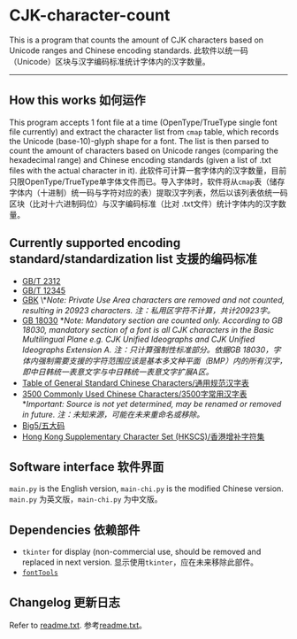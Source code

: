 # CJK-character-count
This is a program that counts the amount of CJK characters based on Unicode ranges and Chinese encoding standards.
此软件以统一码（Unicode）区块与汉字编码标准统计字体内的汉字数量。

___

## How this works 如何运作
This program accepts 1 font file at a time (OpenType/TrueType single font file currently) and extract the character list from `cmap` table, which records the Unicode (base-10)-glyph shape for a font. The list is then parsed to count the amount of characters based on Unicode ranges (comparing the hexadecimal range) and Chinese encoding standards (given a list of .txt files with the actual character in it).
此软件可计算一套字体内的汉字数量，目前只限OpenType/TrueType单字体文件而已。导入字体时，软件将从`cmap`表（储存字体内（十进制）统一码与字符对应的表）提取汉字列表，然后以该列表依统一码区块（比对十六进制码位）与汉字编码标准（比对 .txt文件）统计字体内的汉字数量。

## Currently supported encoding standard/standardization list 支援的编码标准
* [GB/T 2312](https://en.wikipedia.org/wiki/GB_2312)
* [GB/T 12345](https://zh.wikipedia.org/wiki/GB_12345)
* [GBK](https://en.wikipedia.org/wiki/GBK_(character_encoding)) \**Note: Private Use Area characters are removed and not counted, resulting in 20923 characters. 注：私用区字符不计算，共计20923字。*
* [GB 18030](https://en.wikipedia.org/wiki/GB_18030) \**Note: Mandatory section are counted only. According to GB 18030, mandatory section of a font is all CJK characters in the Basic Multilingual Plane e.g. CJK Unified Ideographs and CJK Unified Ideographs Extension A. 注：只计算强制性标准部分。依据GB 18030，字体内强制需要支援的字符范围应该是基本多文种平面（BMP）内的所有汉字，即中日韩统一表意文字与中日韩统一表意文字扩展A区。*
* [Table of General Standard Chinese Characters/通用规范汉字表](https://en.wikipedia.org/wiki/Table_of_General_Standard_Chinese_Characters)
* [3500 Commonly Used Chinese Characters/3500字常用汉字表](https://github.com/kaienfr/Font/blob/master/learnfiles/%E5%B8%B8%E7%94%A8%E6%B1%89%E5%AD%97%E5%BA%93%203500.txt) \**Important: Source is not yet determined, may be renamed or removed in future. 注：未知来源，可能在未来重命名或移除。*
* [Big5/五大码](https://en.wikipedia.org/wiki/Big5)
* [Hong Kong Supplementary Character Set (HKSCS)/香港增补字符集](https://en.wikipedia.org/wiki/Hong_Kong_Supplementary_Character_Set)

## Software interface 软件界面
`main.py` is the English version, `main-chi.py` is the modified Chinese version.
`main.py` 为英文版，`main-chi.py` 为中文版。

## Dependencies 依赖部件
* `tkinter` for display (non-commercial use, should be removed and replaced in next version. 显示使用`tkinter`，应在未来移除此部件。
* [`fontTools`](https://github.com/fonttools/fonttools)

## Changelog 更新日志
Refer to [readme.txt](). 参考[readme.txt]()。
